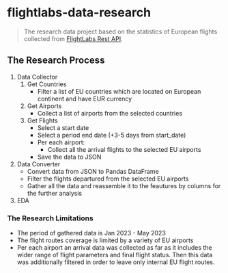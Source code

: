 # flightlabs-data-research
> The research data project based on the statistics of European flights collected from [FlightLabs Rest API](https://www.goflightlabs.com).

## The Research Process
1. Data Collector
    1. Get Countries
        - Filter a list of EU countries which are located on European continent and have EUR currency
    3. Get Airports
        - Collect a list of airports from the selected countries
    4. Get Flights
        - Select a start date
        - Select a period end date (+3-5 days from start_date) 
        - Per each airport:
            - Collect all the arrival flights to the selected EU airports
        - Save the data to JSON
2. Data Converter
    - Convert data from JSON to Pandas DataFrame
    - Filter the flights departured from the selected EU airports
    - Gather all the data and reassemble it to the feautures by columns for the further analysis
3. EDA

### The Research Limitations
- The period of gathered data is Jan 2023 - May 2023
- The flight routes coverage is limited by a variety of EU airports
- Per each airport an arrival data was collected as far as it includes the wider range of flight parameters and final flight status. Then this data was additionally filtered in order to leave only internal EU flight routes.
